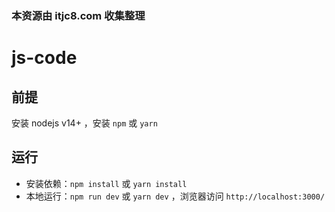 ### 本资源由 itjc8.com 收集整理
# js-code

## 前提

安装 nodejs v14+ ，安装 `npm` 或 `yarn`

## 运行

- 安装依赖：`npm install` 或 `yarn install`
- 本地运行：`npm run dev` 或 `yarn dev` ，浏览器访问 `http://localhost:3000/`
